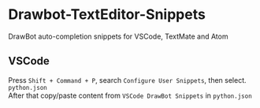# Drawbot-TextEditor-Snippets
DrawBot auto-completion snippets for VSCode, TextMate and Atom


## VSCode

Press `Shift + Command + P`, search `Configure User Snippets`, then select. `python.json`  
After that copy/paste content from `VSCode DrawBot Snippets` in `python.json` 
